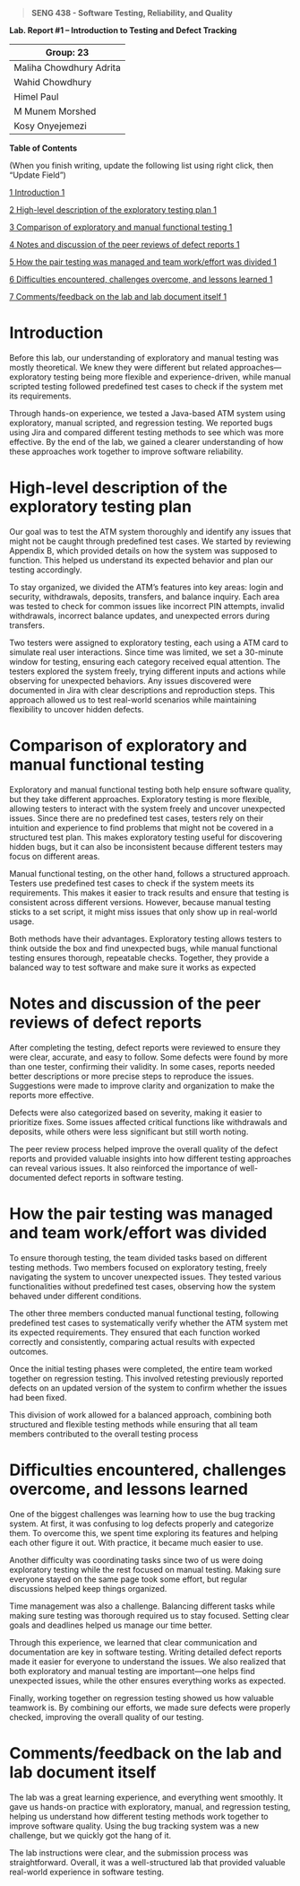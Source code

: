 >   **SENG 438 - Software Testing, Reliability, and Quality**

**Lab. Report \#1 – Introduction to Testing and Defect Tracking**

| Group: 23      |
|-----------------|
| Maliha Chowdhury Adrita                |   
| Wahid Chowdhury              |   
| Himel Paul               |   
| M Munem Morshed                |   
| Kosy Onyejemezi                |   


**Table of Contents**

(When you finish writing, update the following list using right click, then
“Update Field”)

[1 Introduction	1](#_Toc439194677)

[2 High-level description of the exploratory testing plan	1](#_Toc439194678)

[3 Comparison of exploratory and manual functional testing	1](#_Toc439194679)

[4 Notes and discussion of the peer reviews of defect reports	1](#_Toc439194680)

[5 How the pair testing was managed and team work/effort was
divided	1](#_Toc439194681)

[6 Difficulties encountered, challenges overcome, and lessons
learned	1](#_Toc439194682)

[7 Comments/feedback on the lab and lab document itself	1](#_Toc439194683)

# Introduction

Before this lab, our understanding of exploratory and manual testing was mostly theoretical. We knew they were different but related approaches—exploratory testing being more flexible and experience-driven, while manual scripted testing followed predefined test cases to check if the system met its requirements.

Through hands-on experience, we tested a Java-based ATM system using exploratory, manual scripted, and regression testing. We reported bugs using Jira and compared different testing methods to see which was more effective. By the end of the lab, we gained a clearer understanding of how these approaches work together to improve software reliability.

# High-level description of the exploratory testing plan

Our goal was to test the ATM system thoroughly and identify any issues that might not be caught through predefined test cases. We started by reviewing Appendix B, which provided details on how the system was supposed to function. This helped us understand its expected behavior and plan our testing accordingly.

To stay organized, we divided the ATM’s features into key areas: login and security, withdrawals, deposits, transfers, and balance inquiry. Each area was tested to check for common issues like incorrect PIN attempts, invalid withdrawals, incorrect balance updates, and unexpected errors during transfers.

Two testers were assigned to exploratory testing, each using a ATM card to simulate real user interactions. Since time was limited, we set a 30-minute window for testing, ensuring each category received equal attention. The testers explored the system freely, trying different inputs and actions while observing for unexpected behaviors. Any issues discovered were documented in Jira with clear descriptions and reproduction steps. This approach allowed us to test real-world scenarios while maintaining flexibility to uncover hidden defects.

# Comparison of exploratory and manual functional testing

Exploratory and manual functional testing both help ensure software quality, but they take different approaches. Exploratory testing is more flexible, allowing testers to interact with the system freely and uncover unexpected issues. Since there are no predefined test cases, testers rely on their intuition and experience to find problems that might not be covered in a structured test plan. This makes exploratory testing useful for discovering hidden bugs, but it can also be inconsistent because different testers may focus on different areas.

Manual functional testing, on the other hand, follows a structured approach. Testers use predefined test cases to check if the system meets its requirements. This makes it easier to track results and ensure that testing is consistent across different versions. However, because manual testing sticks to a set script, it might miss issues that only show up in real-world usage.

Both methods have their advantages. Exploratory testing allows testers to think outside the box and find unexpected bugs, while manual functional testing ensures thorough, repeatable checks. Together, they provide a balanced way to test software and make sure it works as expected

# Notes and discussion of the peer reviews of defect reports

After completing the testing, defect reports were reviewed to ensure they were clear, accurate, and easy to follow. Some defects were found by more than one tester, confirming their validity. In some cases, reports needed better descriptions or more precise steps to reproduce the issues. Suggestions were made to improve clarity and organization to make the reports more effective.

Defects were also categorized based on severity, making it easier to prioritize fixes. Some issues affected critical functions like withdrawals and deposits, while others were less significant but still worth noting.

The peer review process helped improve the overall quality of the defect reports and provided valuable insights into how different testing approaches can reveal various issues. It also reinforced the importance of well-documented defect reports in software testing.

# How the pair testing was managed and team work/effort was divided 

To ensure thorough testing, the team divided tasks based on different testing methods. Two members focused on exploratory testing, freely navigating the system to uncover unexpected issues. They tested various functionalities without predefined test cases, observing how the system behaved under different conditions.

The other three members conducted manual functional testing, following predefined test cases to systematically verify whether the ATM system met its expected requirements. They ensured that each function worked correctly and consistently, comparing actual results with expected outcomes.

Once the initial testing phases were completed, the entire team worked together on regression testing. This involved retesting previously reported defects on an updated version of the system to confirm whether the issues had been fixed.

This division of work allowed for a balanced approach, combining both structured and flexible testing methods while ensuring that all team members contributed to the overall testing process

# Difficulties encountered, challenges overcome, and lessons learned

One of the biggest challenges was learning how to use the bug tracking system. At first, it was confusing to log defects properly and categorize them. To overcome this, we spent time exploring its features and helping each other figure it out. With practice, it became much easier to use.

Another difficulty was coordinating tasks since two of us were doing exploratory testing while the rest focused on manual testing. Making sure everyone stayed on the same page took some effort, but regular discussions helped keep things organized.

Time management was also a challenge. Balancing different tasks while making sure testing was thorough required us to stay focused. Setting clear goals and deadlines helped us manage our time better.

Through this experience, we learned that clear communication and documentation are key in software testing. Writing detailed defect reports made it easier for everyone to understand the issues. We also realized that both exploratory and manual testing are important—one helps find unexpected issues, while the other ensures everything works as expected.

Finally, working together on regression testing showed us how valuable teamwork is. By combining our efforts, we made sure defects were properly checked, improving the overall quality of our testing.

# Comments/feedback on the lab and lab document itself

The lab was a great learning experience, and everything went smoothly. It gave us hands-on practice with exploratory, manual, and regression testing, helping us understand how different testing methods work together to improve software quality. Using the bug tracking system was a new challenge, but we quickly got the hang of it.

The lab instructions were clear, and the submission process was straightforward. Overall, it was a well-structured lab that provided valuable real-world experience in software testing.
